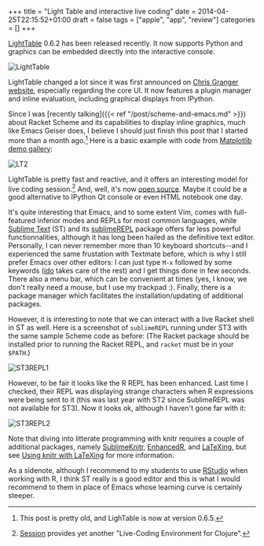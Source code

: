 +++
title = "Light Table and interactive live coding"
date = 2014-04-25T22:15:52+01:00
draft = false
tags = ["apple", "app", "review"]
categories = []
+++

[LightTable](http://www.lighttable.com/) 0.6.2 has been released recently. It now supports Python and graphics can be embedded directly into the interactive console.

![LightTable](/img/20140424222700.png)

LightTable changed a lot since it was first announced on [Chris Granger website](http://www.chris-granger.com/2012/04/12/light-table-a-new-ide-concept/), especially regarding the core UI. It now features a plugin manager and inline evaluation, including graphical displays from IPython.

Since I was [recently talking]({{< ref "/post/scheme-and-emacs.md" >}}) about Racket Scheme and its capabilities to display inline graphics, much like Emacs Geiser does, I believe I should just finish this post that I started more than a month ago.[^1] Here is a basic example with code from [Matplotlib demo gallery](http://matplotlib.org/users/screenshots.html#histograms):

![LT2](/img/20140424224708.png)

LightTable is pretty fast and reactive, and it offers an interesting model for live coding session.[^2] And, well, it's now [open source](http://www.chris-granger.com/2014/01/07/light-table-is-open-source/). Maybe it could be a good alternative to IPython Qt console or even HTML notebook one day.

It's quite interesting that Emacs, and to some extent Vim, comes with full-featured inferior modes and REPLs for most common languages, while [Sublime Text](http://www.sublimetext.com/) (ST) and its [sublimeREPL](https://github.com/wuub/SublimeREPL) package offers far less powerful functionnalities, although it has long been hailed as the definitive text editor. Personally, I can never remember more than 10 keyboard shortcuts--and I experienced the same frustation with Textmate before, which is why I still prefer Emacs over other editors: I can just type `M-x` followed by some keywords ([ido](http://www.emacswiki.org/emacs/InteractivelyDoThings) takes care of the rest) and I get things done in few seconds. There also a menu bar, which can be convenient at times (yes, I know, we don't really need a mouse, but I use my trackpad :). Finally, there is a package manager which facilitates the installation/updating of additional packages.

However, it is interesting to note that we can interact with a live Racket shell in ST as well. Here is a screenshot of `sublimeREPL` running under ST3 with the same sample Scheme code as before: (The Racket package should be installed prior to running the Racket REPL, and `racket` must be in your `$PATH`.)

![ST3REPL1](/img/20140424215625.png)

However, to be fair it looks like the R REPL has been enhanced. Last time I checked, their REPL was displaying strange characters when R expressions were being sent to it (this was last year with ST2 since SublimeREPL was not available for ST3). Now it looks ok, although I haven't gone far with it:

![ST3REPL2](/img/20140424215828.png)

Note that diving into litterate programming with knitr requires a couple of additional packages, namely [SublimeKnitr](https://github.com/andrewheiss/SublimeKnitr), [EnhancedR](https://github.com/randy3k/Enhanced-R), and [LaTeXing](http://docs.latexing.com/), but see [Using knitr with LaTeXing](http://docs.latexing.com/stable/tutorials/knitr-with-latexing.html) for more information.

As a sidenote, although I recommend to my students to use [RStudio](http://www.rstudio.com) when working with R, I think ST really is a good editor and this is what I would recommend to them in place of Emacs whose learning curve is certainly steeper.

[^1]: This post is pretty old, and LighTable is now at version 0.6.5.
[^2]: [Session](https://medium.com/p/1a12997a5f70) provides yet another "Live-Coding Environment for Clojure".
